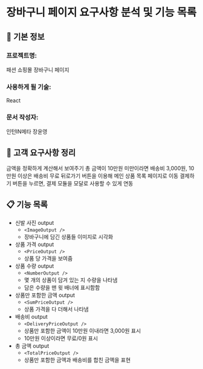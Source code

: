 # 장바구니 페이지 요구사항 분석 및 기능 목록

## 📌 기본 정보
### 프로젝트명: 
패션 쇼핑몰 장바구니 페이지

### 사용하게 될 기술: 
React

### 문서 작성자: 
인턴IN메타 장윤영
## 📝 고객 요구사항 정리
금액을 정확하게 계산해서 보여주기
총 금액이 10만원 미만이라면 배송비 3,000원, 10만원 이상은 배송비 무료
뒤로가기 버튼을 이용해 메인 상품 목록 페이지로 이동
결제하기 버튼을 누르면, 결제 모듈을 모달로 사용할 수 있게 연동

## 📋 기능 목록
- 신발 사진 output
  - `<ImageOutput />`
  - 장바구니에 담긴 상품들 이미지로 시각화
- 상품 가격 output
  - `<PriceOutput />`
  - 상품 당 가격을 보여줌
- 상품 수량 output
  - `<NumberOutput />`
  - 몇 개의 상품이 담겨 있는 지 수량을 나타냄
  - 담은 수량을 맨 윗 배너에 표시함함
- 상품만 포함한 금액 output
  - `<SumPriceOutput />`
  - 상품 가격을 다 더해서 나타냄
- 배송비 output
  - `<DeliveryPriceOutput />`
  - 상품만 포함한 금액이 10만원 이내라면 3,000원 표시
  - 10만원 이상이라면 무료/0원 표시
- 총 금액 output
  - `<TotalPriceOutput />`
  - 상품만 포함한 금액과 배송비를 합친 금액을 표현
